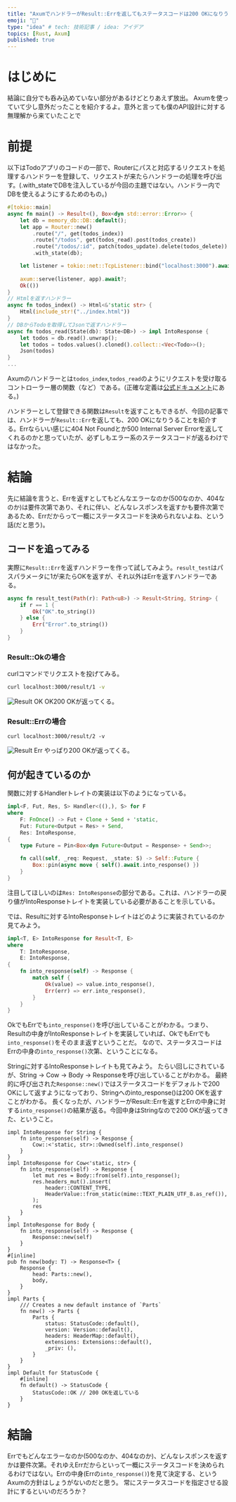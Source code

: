 ```yaml
---
title: "AxumでハンドラーがResult::Errを返してもステータスコードは200 OKになりうる"
emoji: "🕌"
type: "idea" # tech: 技術記事 / idea: アイデア
topics: [Rust, Axum]
published: true
---
```


# はじめに
結論に自分でも呑み込めていない部分があるけどとりあえず放出。
Axumを使っていて少し意外だったことを紹介するよ。意外と言っても僕のAPI設計に対する無理解から来ていたことで

# 前提
以下はTodoアプリのコードの一部で、Routerにパスと対応するリクエストを処理するハンドラーを登録して、リクエストが来たらハンドラーの処理を呼び出す。(.with_stateでDBを注入しているが今回の主題ではない。ハンドラー内でDBを使えるようにするためのもの。)

```rust
#[tokio::main]
async fn main() -> Result<(), Box<dyn std::error::Error>> {
    let db = memory_db::DB::default();
    let app = Router::new()
        .route("/", get(todos_index))
        .route("/todos", get(todos_read).post(todos_create))
        .route("/todos/:id", patch(todos_update).delete(todos_delete))
        .with_state(db);

    let listener = tokio::net::TcpListener::bind("localhost:3000").await?;
        
    axum::serve(listener, app).await?;
    Ok(())
}
// Htmlを返すハンドラー
async fn todos_index() -> Html<&'static str> {
    Html(include_str!("../index.html"))
}
// DBからTodoを取得してJsonで返すハンドラー
async fn todos_read(State(db): State<DB>) -> impl IntoResponse {
    let todos = db.read().unwrap();
    let todos = todos.values().cloned().collect::<Vec<Todo>>();
    Json(todos)
}
...
```
Axumのハンドラーとは`todos_index`,`todos_read`のようにリクエストを受け取るコントローラー層の関数（など）である。(正確な定義は[公式ドキュメント](https://docs.rs/axum/latest/axum/handler/index.html)にある。)

ハンドラーとして登録できる関数は`Result`を返すこともできるが、今回の記事では、ハンドラーが`Result::Err`を返しても、200 OKになりうることを紹介する。Errならいい感じに404 Not Foundとか500 Internal Server Errorを返してくれるのかと思っていたが、必ずしもエラー系のステータスコードが返るわけではなかった。

# 結論
先に結論を言うと、Errを返すとしてもどんなエラーなのか(500なのか、404なのか)は要件次第であり、それに伴い、どんなレスポンスを返すかも要件次第であるため、Errだからって一概にステータスコードを決められないよね、という話(だと思う)。

## コードを追ってみる

実際に`Result::Err`を返すハンドラーを作って試してみよう。`result_test`はパスパラメータに1が来たらOKを返すが、それ以外はErrを返すハンドラーである。

```rust
async fn result_test(Path(r): Path<u8>) -> Result<String, String> {
    if r == 1 {
        Ok("OK".to_string())
    } else {
        Err("Error".to_string())
    }
}
```

### Result::Okの場合
curlコマンドでリクエストを投げてみる。
```bash
curl localhost:3000/result/1 -v
```
![Result OK](/images/rust-axum-intoresponse-default-statuscode/Result_String_OK.png)
OK200 OKが返ってくる。

### Result::Errの場合
```
curl localhost:3000/result/2 -v
```
![Result Err](/images/rust-axum-intoresponse-default-statuscode/Result_String_Error.png)
やっぱり200 OKが返ってくる。

## 何が起きているのか

関数に対するHandlerトレイトの実装は以下のようになっている。

```rust
impl<F, Fut, Res, S> Handler<((),), S> for F
where
    F: FnOnce() -> Fut + Clone + Send + 'static,
    Fut: Future<Output = Res> + Send,
    Res: IntoResponse,
{
    type Future = Pin<Box<dyn Future<Output = Response> + Send>>;

    fn call(self, _req: Request, _state: S) -> Self::Future {
        Box::pin(async move { self().await.into_response() })
    }
}
```
注目してほしいのは`Res: IntoResponse`の部分である。これは、ハンドラーの戻り値がIntoResponseトレイトを実装している必要があることを示している。

では、Resultに対するIntoResponseトレイトはどのように実装されているのか見てみよう。
```rust
impl<T, E> IntoResponse for Result<T, E>
where
    T: IntoResponse,
    E: IntoResponse,
{
    fn into_response(self) -> Response {
        match self {
            Ok(value) => value.into_response(),
            Err(err) => err.into_response(),
        }
    }
}
```
OkでもErrでも`into_response()`を呼び出していることがわかる。つまり、Resultの中身がIntoResponseトレイトを実装していれば、OkでもErrでも`into_response()`をそのまま返すということだ。
なので、ステータスコードはErrの中身の`into_response()`次第、ということになる。

Stringに対するIntoResponseトレイトも見てみよう。
たらい回しにされているが、String → Cow → Body → Responseを呼び出していることがわかる。
最終的に呼び出された`Response::new()`ではステータスコードをデフォルトで200 OKにして返すようになっており、Stringへのinto_response()は200 OKを返すことがわかる。
長くなったが、ハンドラーがResult::Errを返すとErrの中身に対する`into_response()`の結果が返る。今回中身はStringなので200 OKが返ってきた、ということ。

```rust: StringのIntoResponse実装
impl IntoResponse for String {
    fn into_response(self) -> Response {
        Cow::<'static, str>::Owned(self).into_response()
    }
}
impl IntoResponse for Cow<'static, str> {
    fn into_response(self) -> Response {
        let mut res = Body::from(self).into_response();
        res.headers_mut().insert(
            header::CONTENT_TYPE,
            HeaderValue::from_static(mime::TEXT_PLAIN_UTF_8.as_ref()),
        );
        res
    }
}
impl IntoResponse for Body {
    fn into_response(self) -> Response {
        Response::new(self)
    }
}
#[inline]
pub fn new(body: T) -> Response<T> {
    Response {
        head: Parts::new(),
        body,
    }
}
impl Parts {
    /// Creates a new default instance of `Parts`
    fn new() -> Parts {
        Parts {
            status: StatusCode::default(),
            version: Version::default(),
            headers: HeaderMap::default(),
            extensions: Extensions::default(),
            _priv: (),
        }
    }
}
impl Default for StatusCode {
    #[inline]
    fn default() -> StatusCode {
        StatusCode::OK // 200 OKを返している
    }
}
```


# 結論
Errでもどんなエラーなのか(500なのか、404なのか)、どんなレスポンスを返すかは要件次第。それゆえErrだからといって一概にステータスコードを決められるわけではない。Errの中身(Errの`into_response()`)を見て決定する、というAxumの方針はしょうがないのだと思う。
常にステータスコードを指定させる設計にするといいのだろうか？

<!-- # おまけ
明示的にステータスコードを指定してみた。
```rust
async fn result_test(Path(r): Path<u8>) -> Result<(StatusCode,String), (StatusCode, String)> {
    if r == 1 {
        Ok((StatusCode::OK,"OK".to_string()))
    } else {
        Err((StatusCode::NOT_FOUND, "Error".to_string()))
    }
}
``` -->

